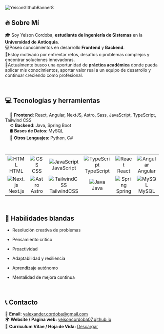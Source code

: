 

![YeisonGithubBanner8](https://github.com/user-attachments/assets/31c29ea6-afeb-49da-8f49-61210427f890)


## 🔥 Sobre Mí  
  🎓 Soy Yeison Cordoba, **estudiante de Ingeniería de Sistemas** en la **Universidad de Antioquia**. <br>  💻Poseo conocimientos en desarrollo **Frontend** y **Backend**. <br>
  🌟Estoy motivado por enfrentar retos, desafíos o problemas complejos y encontrar soluciones innovadoras. <br>
  🎯Actualmente busco una oportunidad de **práctica académica** donde pueda aplicar mis conocimientos, aportar valor real a un equipo de desarrollo y continuar creciendo como profesional.
  
<br>

## 💻 Tecnologías y herramientas

&nbsp;&nbsp;&nbsp;&nbsp;🚀 **Frontend**: React, Angular, NextJS, Astro, Sass, JavaScript, TypeScript, Tailwind CSS  
&nbsp;&nbsp;&nbsp;&nbsp;⚙️ **Backend**: Java, Spring Boot  
&nbsp;&nbsp;&nbsp;&nbsp;🛢️ **Bases de Datos**: MySQL  
&nbsp;&nbsp;&nbsp;&nbsp;📜 **Otros Lenguajes**: Python, C#

<br>

<div align="start">
  <table>
    <tr>
      <td align="center">
          <img src="https://skillicons.dev/icons?i=html&theme=dark" alt="HTML" />
        <br>HTML
      </td>
      <td align="center">
          <img src="https://skillicons.dev/icons?i=css&theme=dark" alt="CSS" />
        <br>CSS
      </td>
      <td align="center">
          <img src="https://skillicons.dev/icons?i=js&theme=dark" alt="JavaScript" />
        <br>JavaScript
      </td>
      <td align="center">
          <img src="https://skillicons.dev/icons?i=ts&theme=dark" alt="TypeScript" />
        <br>TypeScript
      </td>
      <td align="center">
          <img src="https://skillicons.dev/icons?i=react&theme=dark" alt="React" />
        <br>React
      </td>
      <td align="center">
          <img src="https://skillicons.dev/icons?i=angular&theme=dark" alt="Angular" />
        <br>Angular
      </td>
    </tr>
    <tr>
      <td align="center">
          <img src="https://skillicons.dev/icons?i=nextjs&theme=dark" alt="Next.js" />
        <br>Next.js
      </td>
      <td align="center">
          <img src="https://skillicons.dev/icons?i=astro&theme=dark" alt="Astro" />
        <br>Astro
      </td>
      <td align="center">
          <img src="https://skillicons.dev/icons?i=tailwind&theme=dark" alt="TailwindCSS" />
        <br>TailwindCSS
      </td>
      <td align="center">
          <img src="https://skillicons.dev/icons?i=java&theme=dark" alt="Java" />
        <br>Java
      </td>
      <td align="center">
          <img src="https://skillicons.dev/icons?i=spring&theme=dark" alt="Spring" />
        <br>Spring
      </td>
      <td align="center">
          <img src="https://skillicons.dev/icons?i=mysql&theme=dark" alt="MySQL" />
        <br>MySQL
      </td>
    </tr>
  </table>
</div>

<br>


## 🌟 Habilidades blandas

- Resolución creativa de problemas
- Pensamiento critico
- Proactividad
- Adaptabilidad y resiliencia
- Aprendizaje autónomo
- Mentalidad de mejora continua
  
  <br>
  

## 📞 Contacto  

📩 **Email:** [yalexander.cordoba@gmail.com](mailto:yalexander.cordoba@gmail.com)  
🌍 **Website / Pagina web:** [yeisoncordoba07.github.io](https://yeisoncordoba07.github.io)  
📄 **Curriculum Vitae / Hoja de Vida:** [Descargar](https://drive.google.com/file/d/1A5lGA9BbN7OeWUvTBawryiCkYTHTifi4/view?usp=sharing)  
<!--💼 **LinkedIn:** [YeisonCordoba07](https://www.linkedin.com/in/yeisoncordoba07/)  -->

<br>
<br>
<!--
**YeisonCordoba07/YeisonCordoba07** is a ✨ _special_ ✨ repository because its `README.md` (this file) appears on your GitHub profile.

Here are some ideas to get you started:

- 🔭 I’m currently working on ...
- 🌱 I’m currently learning ...
- 👯 I’m looking to collaborate on ...
- 🤔 I’m looking for help with ...
- 💬 Ask me about ...
- 📫 How to reach me: ...
- 😄 Pronouns: ...
- ⚡ Fun fact: ...
-->
